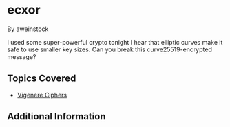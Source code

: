 # ecxor

By aweinstock



I used some super-powerful crypto tonight
I hear that elliptic curves make it safe to use smaller key sizes. Can you break this curve25519-encrypted message?
## Topics Covered

- [Vigenere Ciphers](/cryptography/what-is-a-vigenere-cipher/)
## Additional Information

